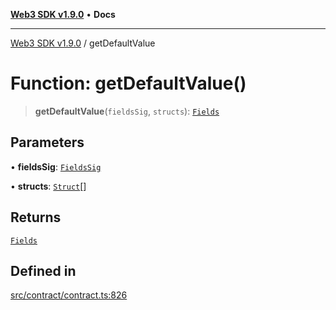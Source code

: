 [**Web3 SDK v1.9.0**](../README.md) • **Docs**

***

[Web3 SDK v1.9.0](../globals.md) / getDefaultValue

# Function: getDefaultValue()

> **getDefaultValue**(`fieldsSig`, `structs`): [`Fields`](../type-aliases/Fields.md)

## Parameters

• **fieldsSig**: [`FieldsSig`](../namespaces/node/interfaces/FieldsSig.md)

• **structs**: [`Struct`](../classes/Struct.md)[]

## Returns

[`Fields`](../type-aliases/Fields.md)

## Defined in

[src/contract/contract.ts:826](https://github.com/Mystic-Nayy/alephium-web3/blob/c1afd789a197ce5fe21f08c2965942090157c33d/packages/web3/src/contract/contract.ts#L826)
